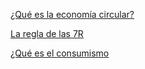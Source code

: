[¿Qué es la economía circular?](https://www.europarl.europa.eu/topics/es/article/20151201STO05603/economia-circular-definicion-importancia-y-beneficios)

[La regla de las 7R](https://www.ecologiaverde.com/7r-redisenar-reducir-reutilizar-reparar-renovar-recuperar-y-reciclar-2066.html)


[¿Qué es el consumismo](https://concepto.de/consumismo/#ixzz8yXoejnUb)